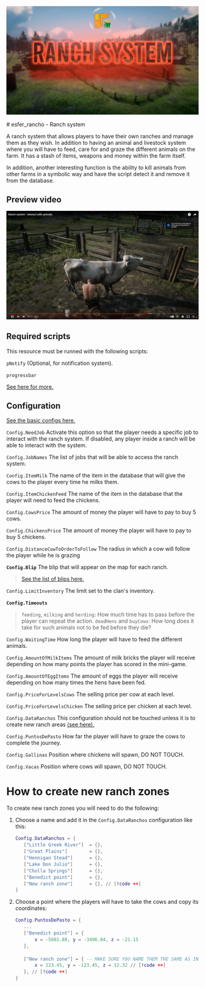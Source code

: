![Thumbnail](https://raw.githubusercontent.com/esFerDev/shop/main/docs/public/resources/esfer_rancho.png)

<Badge type="warning" text="Only VORP" />
# esfer_rancho - Ranch system

A ranch system that allows players to have their own ranches and manage them as they wish. In addition to having an animal and livestock system where you will have to feed, care for and graze the different animals on the farm. It has a stash of items, weapons and money within the farm itself.

In addition, another interesting function is the ability to kill animals from other farms in a symbolic way and have the script detect it and remove it from the database.

## Preview video

[![Preview video](https://raw.githubusercontent.com/esFerDev/shop/main/docs/public/resources/esfer_rancho/watch_video.png)](https://www.youtube.com/watch?v=0RLvfug7G3Y)

## Required scripts

This resource must be runned with the following scripts:

`pNotify` (Optional, for notification system).

`progressbar`

[See here for more.](./Requirements-for-my-scripts.md)

## Configuration

[See the basic configs here.](./Introduction.md#config-lua)

`Config.NeedJob` Activate this option so that the player needs a specific job to interact with the ranch system. If disabled, any player inside a ranch will be able to interact with the system.

`Config.JobNames` The list of jobs that will be able to access the ranch system.

`Config.ItemMilk` The name of the item in the database that will give the cows to the player every time he milks them.

`Config.ItemChickenFeed` The name of the item in the database that the player will need to feed the chickens.

`Config.CowsPrice` The amount of money the player will have to pay to buy 5 cows.

`Config.ChickensPrice` The amount of money the player will have to pay to buy 5 chickens.

`Config.DistanceCowToOrderToFollow` The radius in which a cow will follow the player while he is grazing

**`Config.Blip`** The blip that will appear on the map for each ranch.
> [See the list of blips here.](https://github.com/femga/rdr3_discoveries/tree/master/useful_info_from_rpfs/textures/blips)

`Config.LimitInventory` The limit set to the clan's inventory.

**`Config.Timeouts`**
> `feeding`, `milking` and `herding`: How much time has to pass before the player can repeat the action.
> `deadHens` and `buyCows`: How long does it take for such animals not to be fed before they die?

`Config.WaitingTime` How long the player will have to feed the different animals.

`Config.AmountOfMilkItems` The amount of milk bricks the player will receive depending on how many points the player has scored in the mini-game.

`Config.AmountOfEggItems` The amount of eggs the player will receive depending on how many times the hens have been fed.

`Config.PriceForLevelsCows` The selling price per cow at each level.

`Config.PriceForLevelsChicken` The selling price per chicken at each level.

`Config.DataRanchos` This configuration should not be touched unless it is to create new ranch areas [(see here).](#how-to-create-new-ranch-zones)

`Config.PuntosDePasto` How far the player will have to graze the cows to complete the journey.

`Config.Gallinas` Position where chickens will spawn, DO NOT TOUCH.

`Config.Vacas` Position where cows will spawn, DO NOT TOUCH.

# How to create new ranch zones

To create new ranch zones you will need to do the following:

1. Choose a name and add it in the `Config.DataRanchos` configuration like this:
   ```lua
   Config.DataRanchos = {
      ["Little Greek River"]  = {},
      ["Great Plains"]        = {},
      ["Hennigan Stead"]      = {},
      ["Lake Don Julio"]      = {},
      ["Cholla Springs"]      = {},
      ["Benedict point"]      = {},
      ["New ranch zone"]      = {}, // [!code ++]
   }
   ```

1. Choose a point where the players will have to take the cows and copy its coordinates:
   ```lua
   Config.PuntosDePasto = {
      ...
      ["Benedict point"] = {
          x = -5602.88, y = -3496.04, z = -21.15
      },
      
      ["New ranch zone"] = { -- MAKE SURE YOU NAME THEM THE SAME AS IN Config.DataRanchos // [!code ++]
          x = 123.45, y = -123.45, z = 12.32 // [!code ++]
      }, // [!code ++]
   }
   ```
